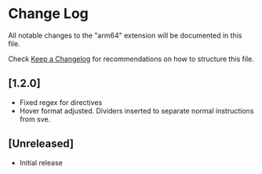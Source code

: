 # Change Log

All notable changes to the "arm64" extension will be documented in this file.

Check [Keep a Changelog](http://keepachangelog.com/) for recommendations on how to structure this file.

## [1.2.0]
- Fixed regex for directives
- Hover format adjusted. Dividers inserted to separate normal instructions from sve. 

## [Unreleased]

- Initial release